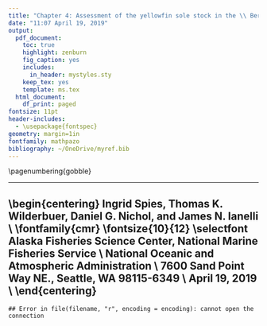 ```yaml
---
title: "Chapter 4: Assessment of the yellowfin sole stock in the \\ Bering Sea and Aleutian Islands"
date: "11:07 April 19, 2019"
output:
  pdf_document:
    toc: true
    highlight: zenburn
    fig_caption: yes
    includes:
      in_header: mystyles.sty
    keep_tex: yes
    template: ms.tex
  html_document:
    df_print: paged
fontsize: 11pt
header-includes:
  - \usepackage{fontspec}
geometry: margin=1in
fontfamily: mathpazo
bibliography: ~/OneDrive/myref.bib
---
```

\pagenumbering{gobble}


----


\begin{centering}
  Ingrid Spies, Thomas K. Wilderbuer, Daniel G. Nichol, and James N. Ianelli \\
\fontfamily{cmr}
\fontsize{10}{12}
\selectfont
  Alaska Fisheries Science Center, National Marine Fisheries Service \\
  National Oceanic and Atmospheric Administration \\ 
  7600 Sand Point Way NE., Seattle, WA 98115-6349 \\
April 19, 2019 \\
\end{centering}
----


```
## Error in file(filename, "r", encoding = encoding): cannot open the connection
```



